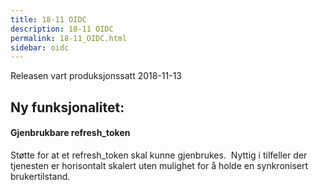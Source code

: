 ```yaml
---
title: 18-11 OIDC
description: 18-11 OIDC
permalink: 18-11_OIDC.html
sidebar: oidc
---
```





Releasen vart produksjonssatt 2018-11-13

## Ny funksjonalitet:


#### Gjenbrukbare refresh_token

 Støtte for at et refresh_token skal kunne gjenbrukes.&nbsp; Nyttig i tilfeller der tjenesten er horisontalt skalert uten mulighet for å holde en synkronisert brukertilstand. 